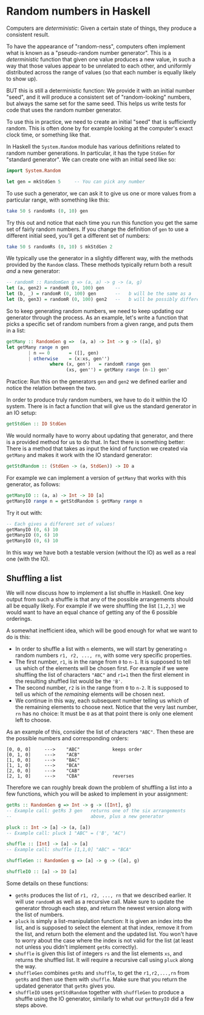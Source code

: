 # Random numbers in Haskell

Computers are *deterministic*: Given a certain state of things, they produce a consistent result.

To have the appearance of "random-ness", computers often implement what is known as a "pseudo-random number generator". This is a *deterministic* function that given one value produces a new value, in such a way that those values appear to be unrelated to each other, and uniformly distributed across the range of values (so that each number is equally likely to show up).

BUT this is still a deterministic function: We provide it with an initial number "seed", and it will produce a consistent set of "random-looking" numbers, but always the same set for the same seed. This helps us write tests for code that uses the random number generator.

To use this in practice, we need to create an initial "seed" that is sufficiently random. This is often done by for example looking at the computer's exact clock time, or something like that.

In Haskell the `System.Random` module has various definitions related to random number generations. In particular, it has the type `StdGen` for "standard generator". We can create one with an initial seed like so:

```haskell
import System.Random

let gen = mkStdGen 5     -- You can pick any number
```

To use such a generator, we can ask it to give us one or more values from a particular range, with something like this:

```haskell
take 50 $ randomRs (0, 10) gen
```
Try this out and notice that each time you run this function you get the same set of fairly random numbers. If you change the definition of `gen` to use a different initial seed, you'll get a different set of numbers:
```haskell
take 50 $ randomRs (0, 10) $ mkStdGen 2
```
We typically use the generator in a slightly different way, with the methods provided by the `Random` class. These methods typically return both a result *and* a new generator:

```haskell
-- randomR :: RandomGen g => (a, a) -> g -> (a, g)
let (a, gen2) = randomR (0, 100) gen    --
let (b, _) = randomR (0, 100) gen       --   b will be the same as a
let (b, gen3) = randomR (0, 100) gen2   --   b will be possibly different
```
So to keep generating random numbers, we need to keep updating our generator through the process. As an example, let's write a function that picks a specific set of random numbers from a given range, and puts them in a list:
```haskell
getMany :: RandomGen g =>  (a, a) -> Int -> g -> ([a], g)
let getMany range n gen
        | n == 0       = ([], gen)
        | otherwise    = (x:xs, gen'')
                where (x, gen')   = randomR range gen
                      (xs, gen'') = getMany range (n-1) gen'
```
Practice: Run this on the generators `gen` and `gen2` we defined earlier and notice the relation between the two.

In order to produce truly random numbers, we have to do it within the IO system. There is in fact a function that will give us the standard generator in an IO setup:
```haskell
getStdGen :: IO StdGen
```
We would normally have to worry about updating that generator, and there is a provided method for us to do that. In fact there is something better: There is a method that takes as input the kind of function we created via `getMany` and makes it work with the IO standard generator:
```haskell
getStdRandom :: (StdGen -> (a, StdGen)) -> IO a
```

For example we can implement a version of `getMany` that works with this generator, as follows:
```haskell
getManyIO :: (a, a) -> Int -> IO [a]
getManyIO range n = getStdRandom $ getMany range n
```
Try it out with:
```haskell
-- Each gives a different set of values!
getManyIO (0, 6) 10
getManyIO (0, 6) 10
getManyIO (0, 6) 10
```

In this way we have both a testable version (without the IO) as well as a real one (with the IO).

## Shuffling a list

We will now discuss how to implement a list shuffle in Haskell. One key output from such a shuffle is that any of the possible arrangements should all be equally likely. For example if we were shuffling the list `[1,2,3]` we would want to have an equal chance of getting any of the 6 possible orderings.

A somewhat inefficient idea, which will be good enough for what we want to do is this:

- In order to shuffle a list with `n` elements, we will start by generating `n` random numbers `r1, r2, ..., rn`, with some very specific properties.
- The first number, `r1`, is in the range from `0` to `n-1`. It is supposed to tell us which of the elements will be chosen first. For example if we were shuffling the list of characters `"ABC"` and `r1=1` then the first element in the resulting shuffled list would be the `'B'`.
- The second number, `r2` is in the range from `0` to `n-2`. It is supposed to tell us which of the *remaining* elements will be chosen next.
- We continue in this way, each subsequent number telling us which of the remaining elements to choose next. Notice that the very last number, `rn` has no choice: It must be `0` as at that point there is only one element left to choose.

As an example of this, consider the list of characters `"ABC"`. Then these are the possible numbers and corresponding orders:
```
[0, 0, 0]     --->    "ABC"            keeps order
[0, 1, 0]     --->    "ACB"
[1, 0, 0]     --->    "BAC"
[1, 1, 0]     --->    "BCA"
[2, 0, 0]     --->    "CAB"
[2, 1, 0]     --->    "CBA"            reverses
```

Therefore we can roughly break down the problem of shuffling a list into a few functions, which you will be asked to implement in your assignment:

```haskell
getRs :: RandomGen g => Int -> g -> ([Int], g)
-- Example call: getRs 3 gen   returns one of the six arrangements
--                             above, plus a new generator

pluck :: Int -> [a] -> (a, [a])
-- Example call: pluck 1 "ABC" = ('B', "AC")

shuffle :: [Int] -> [a] -> [a]
-- Example call: shuffle [1,1,0] "ABC" = "BCA"

shuffleGen :: RandomGen g => [a] -> g -> ([a], g)

shuffleIO :: [a] -> IO [a]
```

Some details on these functions:

- `getRs` produces the list of `r1, r2, ..., rn` that we described earlier. It will use `randomR` as well as a recursive call. Make sure to update the generator through each step, and return the newest version along with the list of numbers.
- `pluck` is simply a list-manipulation function: It is given an index into the list, and is supposed to select the element at that index, remove it from the list, and return both the element and the updated list. You won't have to worry about the case where the index is not valid for the list (at least not unless you didn't implement `getRs` correctly).
- `shuffle` is given this list of integers `rs` and the list elements `xs`, and returns the shuffled list. It will require a recursive call using `pluck` along the way.
- `shuffleGen` combines `getRs` and `shuffle`, to get the `r1,r2,...,rn` from `getRs` and then use them with `shuffle`. Make sure that you return the updated generator that `getRs` gives you.
- `shuffleIO` uses `getStdRandom` together with `shuffleGen` to produce a shuffle using the IO generator, similarly to what our `getManyIO` did a few steps above.
